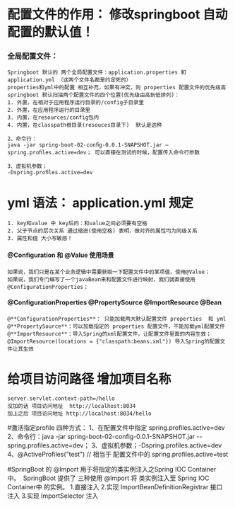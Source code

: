 # 配置文件的作用： 修改springboot 自动配置的默认值！

### 全局配置文件：
    Springboot 默认的 两个全局配置文件：application.properties 和 application.yml （这两个文件名都是约定死的）
    properties和yml中的配置 相互补充，如果有冲突，则 properties 配置文件的优先级高
    springboot 默认扫描两个配置文件的四个位置(优先级由高到低排列)：
    1. 外置，在相对于应用程序运行目录的/config子目录里
    2. 外置，在应用程序运行的目录里
    3. 内置，在resources/config包内
    4. 内置，在classpath根目录(resouces目录下)  默认是这种

    2、命令行：
    java -jar spring-boot-02-conﬁg-0.0.1-SNAPSHOT.jar –spring.proﬁles.active=dev； 可以直接在测试的时候，配置传入命令行参数
    
    3、虚拟机参数；
    -Dspring.proﬁles.active=dev

# yml 语法： application.yml 规定 
    1. key和value 中 key后的：和value之间必须要有空格
    2. 父子节点的层次关系 通过缩进(使用空格) 表明，做对齐的属性均为同级关系
    3. 属性和值 大小写敏感！


#### @Configuration 和 @Value 使用场景
    如果说，我们只是在某个业务逻辑中需要获取一下配置文件中的某项值，使用@Value；
    如果说，我们专门编写了一个javaBean来和配置文件进行映射，我们就直接使用@ConfigurationProperties；


#### @ConfigurationProperties @PropertySource   @ImportResource   @Bean
    @**ConfigurationProperties**： 只能加载两大默认配置文件 properties  和 yml 
    @**PropertySource**：可以加载指定的 properties 配置文件，不能加载yml配置文件
    @**ImportResource**：导入Spring的xml配置文件，让配置文件里面的内容生效；
    @ImportResource(locations = {"classpath:beans.xml"}) 导入Spring的配置文件让其生效



# 给项目访问路径 增加项目名称 
    server.servlet.context-path=/hello
    没加的话 项目访问地址  http://localhost:8034
    加上之后 项目访问地址 http://localhost:8034/hello



#激活指定profile 四种方式：
	1、在配置文件中指定  spring.profiles.active=dev
	2、命令行：java -jar spring-boot-02-config-0.0.1-SNAPSHOT.jar --spring.profiles.active=dev；
	3、虚拟机参数；-Dspring.profiles.active=dev
	4、@ActiveProfiles("test") // 相当于 配置文件中的 spring.profiles.active=test
		


#SpringBoot 的 @Import 用于将指定的类实例注入之Spring IOC Container中。 
    SpringBoot 提供了 三种使用 @Import 将 类实例注入至 Spring IOC Container中 的实例。
    1.直接注入
    2.实现 ImportBeanDefinitionRegistrar 接口 注入
    3.实现 ImportSelector 注入




